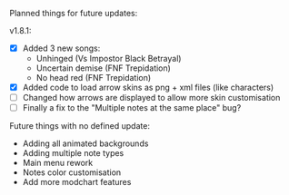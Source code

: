 Planned things for future updates:
  
v1.8.1:  
- [X] Added 3 new songs:
  - Unhinged (Vs Impostor Black Betrayal)
  - Uncertain demise (FNF Trepidation)
  - No head red (FNF Trepidation)
- [X] Added code to load arrow skins as png + xml files (like characters)
- [ ] Changed how arrows are displayed to allow more skin customisation
- [ ] Finally a fix to the "Multiple notes at the same place" bug?

Future things with no defined update:
  - Adding all animated backgrounds
  - Adding multiple note types
  - Main menu rework
  - Notes color customisation
  - Add more modchart features
